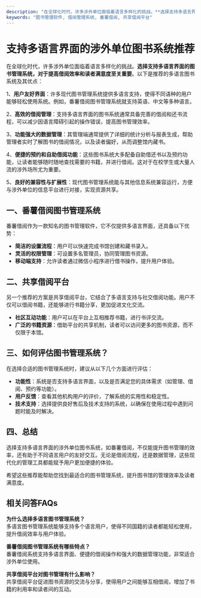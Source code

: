 ```yaml
---
description: "在全球化时代，许多涉外单位面临着语言多样化的挑战。**选择支持多语言界面的图书管理系统，对于提高借阅效率和读者满意度至关重要**。以下是推荐的多语言图书系统及其优点："
keywords: "图书管理软件, 借阅管理系统, 番薯借阅, 共享借阅平台"
---
```

# 支持多语言界面的涉外单位图书系统推荐

在全球化时代，许多涉外单位面临着语言多样化的挑战。**选择支持多语言界面的图书管理系统，对于提高借阅效率和读者满意度至关重要**。以下是推荐的多语言图书系统及其优点：

1、**用户友好界面**：许多现代图书管理系统提供多语言支持，使得不同语种的用户能够轻松使用系统。例如，番薯借阅图书管理系统就支持英语、中文等多种语言。

2、**高效的借阅管理**：支持多语言界面的图书系统通常具备完善的借阅和还书流程，可以减少因语言障碍引起的操作错误，提高图书管理效率。

3、**功能强大的数据管理**：其管理端通常提供了详细的统计分析与报表生成，帮助管理者实时了解图书的借阅情况，以及读者偏好，从而调整馆内藏书。

4、**便捷的预约和自助借阅功能**：这些图书系统大多配备自助借还书以及预约功能，让读者能够随时随地查找需要的书籍，并进行借阅。这对于在校学生或大量人流的涉外场所尤为重要。

5、**良好的兼容性与扩展性**：现代图书管理系统能与其他信息系统兼容运行，方便与涉外单位的信息平台进行对接，实现资源共享。

## 一、番薯借阅图书管理系统

番薯借阅作为一款知名的图书管理软件，它不仅提供多语言界面，还具备以下优势：

- **简洁的设置流程**：用户可以快速完成书馆创建和藏书录入。
- **灵活的权限管理**：可设置多名管理员，协同管理图书资源。
- **移动端支持**：允许读者通过微信小程序进行借书操作，提升用户体验。

## 二、共享借阅平台

另一个推荐的方案是共享借阅平台，它结合了多语言支持与社交借阅功能。用户不仅可以借阅书籍，还能够进行书籍分享，更加促进文化交流。

- **社区互动功能**：用户可以在平台上互相推荐书籍，进行书评交流。
- **广泛的书籍资源**：借助平台的共享机制，读者可以访问更多的图书资源，而不仅限于本馆。

## 三、如何评估图书管理系统？

在选择合适的图书管理系统时，建议从以下几个方面进行评估：

- **功能性**：系统是否支持多语言界面，以及是否满足您的具体需求（如管理、借阅、预约等功能）。
- **用户反馈**：查看其他机构用户的评价，了解系统的实用性和稳定性。
- **技术支持**：选择提供良好售后及技术支持的系统，以确保在使用过程中遇到问题时能及时解决。

## 四、总结

选择支持多语言界面的涉外单位图书系统，如番薯借阅，不仅能提升图书管理的效率，还有助于不同语言用户的友好交互。无论是借阅流程，还是数据管理，这些现代化的管理工具都能赋予用户更加便捷的体验。

希望这些推荐能帮助您找到最适合的图书管理系统，提升图书馆的管理效率及读者满意度。

## 相关问答FAQs

**为什么选择多语言图书管理系统？**  
多语言图书管理系统能够支持多个语言用户，使得不同国籍的读者都能轻松使用，提升借阅效率与用户体验。

**番薯借阅图书管理系统有哪些特点？**  
番薯借阅系统支持多语言界面、便捷的借阅操作和强大的数据管理功能，非常适合涉外单位使用。

**共享借阅平台对图书管理有什么影响？**  
共享借阅平台促进图书资源的交流与分享，使得用户之间能够互相借阅，增加了书籍的利用率和读者间的互动。
